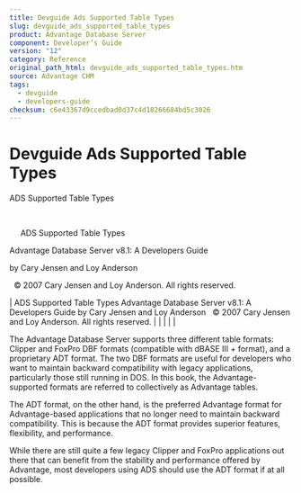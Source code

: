 ```yaml
---
title: Devguide Ads Supported Table Types
slug: devguide_ads_supported_table_types
product: Advantage Database Server
component: Developer’s Guide
version: "12"
category: Reference
original_path_html: devguide_ads_supported_table_types.htm
source: Advantage CHM
tags:
  - devguide
  - developers-guide
checksum: c6e43367d9ccedbad0d37c4d18266684bd5c3026
---
```


# Devguide Ads Supported Table Types

ADS Supported Table Types

 

     ADS Supported Table Types

Advantage Database Server v8.1: A Developers Guide

by Cary Jensen and Loy Anderson

  © 2007 Cary Jensen and Loy Anderson. All rights reserved.

| ADS Supported Table Types  Advantage Database Server v8.1: A Developers Guide  by Cary Jensen and Loy Anderson    © 2007 Cary Jensen and Loy Anderson. All rights reserved. |  |  |  |  |

The Advantage Database Server supports three different table formats: Clipper and FoxPro DBF formats (compatible with dBASE III + format), and a proprietary ADT format. The two DBF formats are useful for developers who want to maintain backward compatibility with legacy applications, particularly those still running in DOS. In this book, the Advantage-supported formats are referred to collectively as Advantage tables.

The ADT format, on the other hand, is the preferred Advantage format for Advantage-based applications that no longer need to maintain backward compatibility. This is because the ADT format provides superior features, flexibility, and performance.

While there are still quite a few legacy Clipper and FoxPro applications out there that can benefit from the stability and performance offered by Advantage, most developers using ADS should use the ADT format if at all possible.
